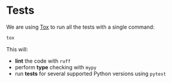 # Tests

We are using [Tox](https://tox.wiki) to run all the tests with a single command:

```sh
tox
```

This will:

- **lint** the code with `ruff`
- perform **type** checking with `mypy`
- run **tests** for several supported Python versions using `pytest`
